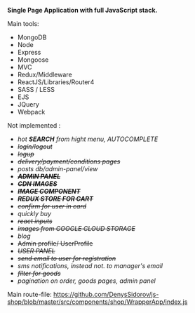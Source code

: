 **Single Page Application with full JavaScript stack.** 

Main tools:

- MongoDB 
- Node
- Express
- Mongoose
- MVC
- Redux/Middleware
- ReactJS/Libraries/Router4
- SASS / LESS
- EJS
- JQuery
- Webpack



Not implemented :

- _hot **SEARCH** from hight menu, AUTOCOMPLETE_
- _~~login/logout~~_
- _~~logup~~_
- _~~delivery/payment/conditions pages~~_
- _posts db/admin-panel/view_
- _~~**ADMIN PANEL**~~_
- _**~~CDN IMAGES~~**_
- _**~~IMAGE COMPONENT~~**_
- _**~~REDUX STORE FOR CART~~**_
- _~~confirm for user in card~~_
- _quickly buy_
- _~~react inputs~~_
- _~~images from GOOGLE CLOUD STORAGE~~_
- _blog_
- ~~Admin profile/ UserProfile~~
- _~~USER PANEL~~_
- _~~send email to user for registration~~_
- _sms notifications, instead not. to manager's email_
- _~~filter for goods~~_
- _pagination on order, goods pages, admin panel_

Main route-file: https://github.com/DenysSidorov/js-shop/blob/master/src/components/shop/WrapperApp/index.js
